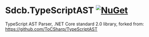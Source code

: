 # Sdcb.TypeScriptAST [![NuGet](https://img.shields.io/nuget/v/Sdcb.TypeScriptAST.svg)](https://www.nuget.org/packages/Sdcb.TypeScriptAST)

TypeScript AST Parser, .NET Core standard 2.0 library, forked from: https://github.com/ToCSharp/TypeScriptAST
